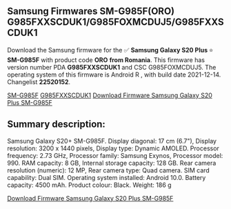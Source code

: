 <h2>Samsung Firmwares SM-G985F(ORO) G985FXXSCDUK1/G985FOXMCDUJ5/G985FXXSCDUK1</h2>
Download the Samsung firmware for the ✅ <strong>Samsung Galaxy S20 Plus </strong> ⭐ <strong>SM-G985F</strong> with product code <strong>ORO</strong> <strong> from Romania</strong>. This firmware has version number PDA <strong>G985FXXSCDUK1</strong> and CSC G985FOXMCDUJ5. The operating system of this firmware is Android R , with build date 2021-12-14. Changelist <strong>22520152</strong>.


[SM-G985F](https://samfirm.shop/samsung/model/SM-G985F)
[G985FXXSCDUK1](https://samfirm.shop/samsung/pda/G985FXXSCDUK1)
[Download Firmware Samsung Galaxy S20 Plus SM-G985F](https://samfirm.shop/samsung/firmware/482624)
<h2>Summary description:</h2>
<p>Samsung Galaxy S20+ SM-G985F. Display diagonal: 17 cm (6.7"), Display resolution: 3200 x 1440 pixels, Display type: Dynamic AMOLED. Processor frequency: 2.73 GHz, Processor family: Samsung Exynos, Processor model: 990. RAM capacity: 8 GB, Internal storage capacity: 128 GB. Rear camera resolution (numeric): 12 MP, Rear camera type: Quad camera. SIM card capability: Dual SIM. Operating system installed: Android 10.0. Battery capacity: 4500 mAh. Product colour: Black. Weight: 186 g</p>


[Download Firmware Samsung Galaxy S20 Plus SM-G985F](https://samfirm.shop/samsung/firmware/482624)
